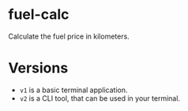 # fuel-calc

Calculate the fuel price in kilometers.

# Versions

- `v1` is a basic terminal application.
- `v2` is a CLI tool, that can be used in your terminal.
